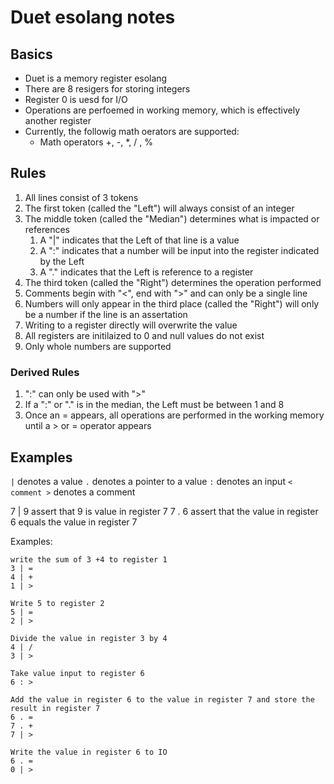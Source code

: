 
# Duet esolang notes

## Basics
* Duet is a memory register esolang 
* There are 8 resigers for storing integers
* Register 0 is uesd for I/O
* Operations are perfoemed in working memory, which is effectively another register
* Currently, the followig math oerators are supported:
    * Math operators +, -, *, / , %

## Rules
1. All lines consist of 3 tokens
1. The first token (called the "Left") will always consist of an integer
1. The middle token (called the "Median") determines what is impacted or references
    1. A "|" indicates that the Left of that line is a value
    1. A ":" indicates that a number will be input into the register indicated by the Left
    1. A "." indicates that the Left is reference to a register
1. The third token (called the "Right") determines the operation performed
1. Comments begin with "<", end with ">" and can only be a single line
1. Numbers will only appear in the third place (called the "Right") will only be a number if the line is an assertation
1. Writing to a register directly will overwrite the value
1. All registers are initilaized to 0 and null values do not exist
1. Only whole numbers are supported

### Derived Rules
1. ":" can only be used with ">"
1. If a ":" or "." is in the median, the Left must be between 1 and 8
1. Once an = appears, all operations are performed in the working memory until a > or = operator appears


## Examples

`|` denotes a value
`.` denotes a pointer to a value
`:` denotes an input
`< comment >` denotes a comment

7 | 9 assert that 9 is value in register 7
7 . 6 assert that the value in register 6 equals the value in register 7

Examples:
```
write the sum of 3 +4 to register 1
3 | =
4 | +
1 | >

Write 5 to register 2
5 | =
2 | >

Divide the value in register 3 by 4
4 | /
3 | >

Take value input to register 6
6 : >

Add the value in register 6 to the value in register 7 and store the result in register 7
6 . =
7 . +
7 | >

Write the value in register 6 to IO
6 . =
0 | >
```
